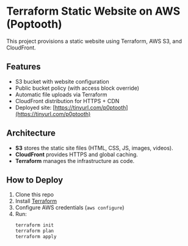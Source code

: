 # Terraform Static Website on AWS (Poptooth)

This project provisions a static website using Terraform, AWS S3, and CloudFront.

## Features
- S3 bucket with website configuration
- Public bucket policy (with access block override)
- Automatic file uploads via Terraform
- CloudFront distribution for HTTPS + CDN
- Deployed site: [https://tinyurl.com/p0ptooth](https://tinyurl.com/p0ptooth)

## Architecture
- **S3** stores the static site files (HTML, CSS, JS, images, videos).
- **CloudFront** provides HTTPS and global caching.
- **Terraform** manages the infrastructure as code.

## How to Deploy
1. Clone this repo
2. Install [Terraform](https://developer.hashicorp.com/terraform/downloads)
3. Configure AWS credentials (`aws configure`)
4. Run:
   ```bash
   terraform init
   terraform plan
   terraform apply
